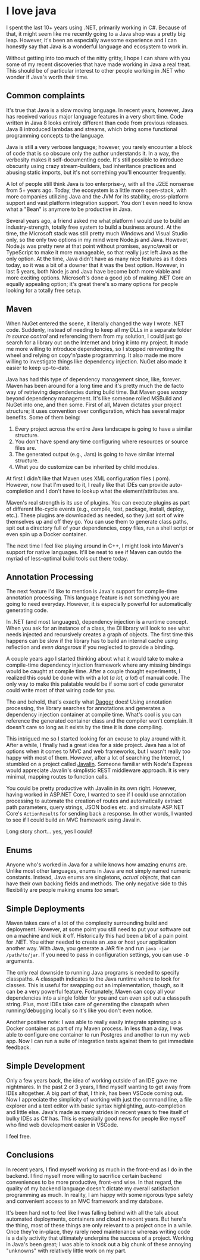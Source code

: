 # I love java
I spent the last 10+ years using .NET, primarily working in C#. Because of that, it might seem like me recently going to a Java shop was a pretty big leap. However, it's been an especially awesome experience and I can honestly say that Java is a wonderful language and ecosystem to work in.

Without getting into too much of the nitty gritty, I hope I can share with you some of my recent discoveries that have made working in Java a real treat. This should be of particular interest to other people working in .NET who wonder if Java's worth their time.

## Common complaints
It's true that Java is a slow moving language. In recent years, however, Java has received various major language features in a very short time. Code written in Java 8 looks entirely different than code from previous releases. Java 8 introduced lambdas and streams, which bring some functional programming concepts to the language.

Java is still a very verbose language; however, you rarely encounter a block of code that is so obscure only the author understands it. In a way, the verbosity makes it self-documenting code. It's still possible to introduce obscurity using crazy stream-builders, bad inheritance practices and abusing static imports, but it's not something you'll encounter frequently.

A lot of people still think Java is too enterprise-y, with all the J2EE nonsense from 5+ years ago. Today, the ecosystem is a little more open-stack, with more companies utilizing Java and the JVM for its stability, cross-platform support and vast platform integration support. You don't even need to know what a "Bean" is anymore to be productive in Java.

Several years ago, a friend asked me what platform I would use to build an industry-strength, totally free system to build a business around. At the time, the Microsoft stack was still pretty much Windows and Visual Studio only, so the only two options in my mind were Node.js and Java. However, Node.js was pretty new at that point without promises, async/await or TypeScript to make it more manageable, so that really just left Java as the only option. At the time, Java didn't have as many nice features as it does today, so it was a bit of a downer that it was the best option. However, in last 5 years, both Node.js and Java have become both more viable and more exciting options. Microsoft's done a good job of making .NET Core an equally appealing option; it's great there's so many options for people looking for a totally free setup.

## Maven
When NuGet entered the scene, it literally changed the way I wrote .NET code. Suddenly, instead of needing to keep all my DLLs in a separate folder *in source control* and referencing them from my solution, I could just go search for a library out on the Internet and bring it into my project. It made me more willing to introduce dependencies, so I stopped reinventing the wheel and relying on copy'n'paste programming. It also made me more willing to investigate things like dependency injection. NuGet also made it easier to keep up-to-date.

Java has had this type of dependency management since, like, forever. Maven has been around for a long time and it's pretty much the de facto way of retrieving dependencies during build time. But Maven goes *waaay* beyond dependency management. It's like someone rolled MSBuild and NuGet into one, and then some. First of all, Maven dictates your project structure; it uses convention over configuration, which has several major benefits. Some of them being:
 
1) Every project across the entire Java landscape is going to have a similar structure.
2) You don't have spend any time configuring where resources or source files are.
3) The generated output (e.g., Jars) is going to have similar internal structure.
4) What you do customize can be inherited by child modules.

At first I didn't like that Maven uses XML configuration files (.pom). However, now that I'm used to it, I really like that IDEs can provide auto-completion and I don't have to lookup what the element/attributes are.

Maven's real strength is its use of plugins. You can execute plugins as part of different life-cycle events (e.g., compile, test, package, install, deploy, etc.). These plugins are downloaded as needed, so they just sort of wire themselves up and off they go. You can use them to generate class paths, spit out a directory full of your dependencies, copy files, run a shell script or even spin up a Docker container.

The next time I feel like playing around in C++, I might look into Maven's support for native languages. It'll be neat to see if Maven can outdo the myriad of less-optimal build tools out there today. 

## Annotation Processing
The next feature I'd like to mention is Java's support for compile-time annotation processing. This language feature is not something you are going to need everyday. However, it is especially powerful for automatically generating code.

In .NET (and most languages), dependency injection is a runtime concept. When you ask for an instance of a class, the DI library will look to see what needs injected and recursively creates a graph of objects. The first time this happens can be slow if the library has to build an internal cache using reflection and *even dangerous* if you neglected to provide a binding.

A couple years ago I started thinking about what it would take to make a compile-time dependency injection framework where any missing bindings would be caught at compile time. After a couple thought experiments, I realized this *could* be done with with a lot (*a lot, a lot*) of manual code. The only way to make this palatable would be if some sort of code generator could write most of that wiring code for you.

Tho and behold, that's exactly what [Dagger](https://google.github.io/dagger/) does! Using annotation processing, the library searches for annotations and generates a dependency injection container at compile time. What's cool is you can reference the generated container class and the compiler won't complain. It doesn't care so long as it exists by the time it is done compiling.

This intrigued me so I started looking for an excuse to play around with it. After a while, I finally had a great idea for a side project. Java has a lot of options when it comes to MVC and web frameworks, but I wasn't really too happy with most of them. However, after a lot of searching the Internet, I stumbled on a project called [Javalin](https://javalin.io/). Someone familiar with Node's Express would appreciate Javalin's simplistic REST middleware approach. It is very minimal, mapping routes to function calls.

You could be pretty productive with Javalin in its own right. However, having worked in ASP.NET Core, I wanted to see if I could use annotation processing to automate the creation of routes and automatically extract path parameters, query strings, JSON bodies etc. and simulate ASP.NET Core's `ActionResult`s for sending back a response. In other words, I wanted to see if I could build an MVC framework using Javalin.

Long story short... yes, yes I could!

## Enums
Anyone who's worked in Java for a while knows how amazing enums are. Unlike most other languages, enums in Java are not simply named numeric constants. Instead, Java enums are singletons, *actual objects*, that can have their own backing fields and methods. The only negative side to this flexibility are people making enums *too* smart.

## Simple Deployments
Maven takes care of a lot of the complexity surrounding build and deployment. However, at some point you still need to put your software out on a machine and kick it off. Historically this had been a bit of a pain point for .NET. You either needed to create an .exe or host your application another way. With Java, you generate a JAR file and run `java -jar /path/to/jar`. If you need to pass in configuration settings, you can use `-D` arguments.

The only real downside to running Java programs is needed to specify classpaths. A classpath indicates to the Java runtime where to look for classes. This is useful for swapping out an implementation, though, so it can be a very powerful feature. Fortunately, Maven can copy all your dependencies into a single folder for you and can even spit out a classpath string. Plus, most IDEs take care of generating the classpath when running/debugging locally so it's like you don't even notice.

Another positive note: I was able to really easily integrate spinning up a Docker container as part of my Maven process. In less than a day, I was able to configure one container to run Postgres and another to run my web app. Now I can run a suite of integration tests against them to get immediate feedback.

## Simple Development
Only a few years back, the idea of working outside of an IDE gave me nightmares. In the past 2 or 3 years, I find myself wanting to get away from IDEs altogether. A big part of that, I think, has been VSCode coming out. Now I appreciate the simplicity of working with just the command line, a file explorer and a text editor with basic syntax highlighting, auto-completion and little else. Java's made as many strides in recent years to free itself of bulky IDEs as C# has. This is especially good news for people like myself who find web development easier in VSCode.

I feel free.

## Conclusions
In recent years, I find myself working as much in the front-end as I do in the backend. I find myself more willing to sacrifice certain backend conveniences to be more productive, front-end wise. In that regard, the quality of my backend language doesn't dictate my overall satisfaction programming as much. In reality, I am happy with some rigorous type safety and convenient access to an MVC framework and my database.

It's been hard not to feel like I was falling behind with all the talk about automated deployments, containers and cloud in recent years. But here's the thing, most of these things are only relevant to a project once in a while. Once they're in-place, they rarely need maintenance whereas writing code is a daily activity that ultimately underpins the success of a project. Working in Java's been great; I was able to knock out a big chunk of these annoying "unknowns" with relatively little work on my part.

